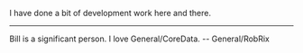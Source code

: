 

I have done a bit of development work here and there.

----

Bill is a significant person. I love General/CoreData. -- General/RobRix